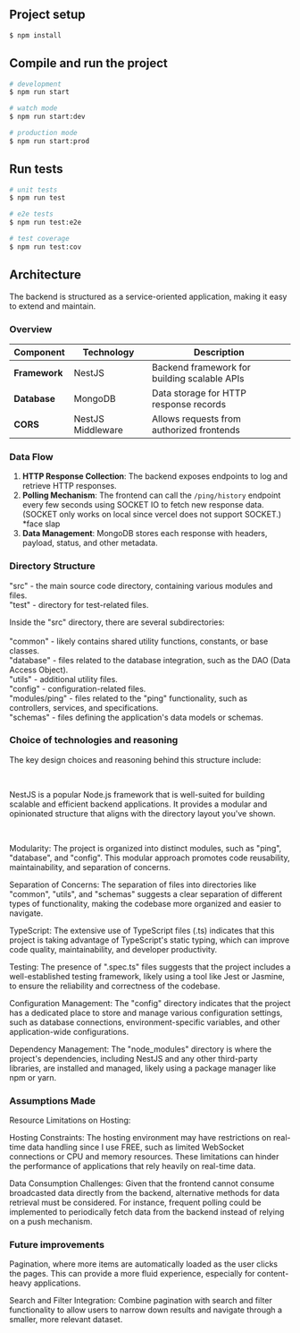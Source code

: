 ## Project setup

```bash
$ npm install
```

## Compile and run the project

```bash
# development
$ npm run start

# watch mode
$ npm run start:dev

# production mode
$ npm run start:prod
```

## Run tests

```bash
# unit tests
$ npm run test

# e2e tests
$ npm run test:e2e

# test coverage
$ npm run test:cov
```

## Architecture

The backend is structured as a service-oriented application, making it easy to extend and maintain.

### Overview

| Component    | Technology         | Description                                        |
|--------------|--------------------|----------------------------------------------------|
| **Framework**| NestJS             | Backend framework for building scalable APIs       |
| **Database** | MongoDB            | Data storage for HTTP response records             |
| **CORS**     | NestJS Middleware  | Allows requests from authorized frontends          |

### Data Flow

1. **HTTP Response Collection**: The backend exposes endpoints to log and retrieve HTTP responses. <br/> 
2. **Polling Mechanism**: The frontend can call the `/ping/history` endpoint every few seconds using SOCKET IO to fetch new response data. (SOCKET only works on local since vercel does not support SOCKET.) *face slap <br/> 
3. **Data Management**: MongoDB stores each response with headers, payload, status, and other metadata. <br/> 

### Directory Structure

<p> 
"src" - the main source code directory, containing various modules and files. <br/> 
"test" - directory for test-related files. <br/> 
</p>

<p> 
Inside the "src" directory, there are several subdirectories:  <br/> <br/>   
"common" - likely contains shared utility functions, constants, or base classes.  <br/>  
"database" - files related to the database integration, such as the DAO (Data Access Object). <br/>  
"utils" - additional utility files.  <br/>  
"config" - configuration-related files.  <br/>  
"modules/ping" - files related to the "ping" functionality, such as controllers, services, and specifications.  <br/>  
"schemas" - files defining the application's data models or schemas. <br/> 
</p>


### Choice of technologies and reasoning

<p> The key design choices and reasoning behind this structure include: </p> <br/> 
<p>  NestJS is a popular Node.js framework that is well-suited for building scalable and efficient backend applications. It provides a modular and opinionated structure that aligns with the directory layout you've shown. </p> <br/> 
<p> Modularity: The project is organized into distinct modules, such as "ping", "database", and "config". This modular approach promotes code reusability, maintainability, and separation of concerns. </p> 
<p> Separation of Concerns: The separation of files into directories like "common", "utils", and "schemas" suggests a clear separation of different types of functionality, making the codebase more organized and easier to navigate. </p> 
<p> TypeScript: The extensive use of TypeScript files (.ts) indicates that this project is taking advantage of TypeScript's static typing, which can improve code quality, maintainability, and developer productivity. </p> 
<p> Testing: The presence of ".spec.ts" files suggests that the project includes a well-established testing framework, likely using a tool like Jest or Jasmine, to ensure the reliability and correctness of the codebase. </p> 
<p> Configuration Management: The "config" directory indicates that the project has a dedicated place to store and manage various configuration settings, such as database connections, environment-specific variables, and other application-wide configurations. </p> 
<p> Dependency Management: The "node_modules" directory is where the project's dependencies, including NestJS and any other third-party libraries, are installed and managed, likely using a package manager like npm or yarn.</p> 

### Assumptions Made

<p> Resource Limitations on Hosting: <p>

<p> Hosting Constraints: The hosting environment may have restrictions on real-time data handling since I use FREE, such as limited WebSocket connections or CPU and memory resources. These limitations can hinder the performance of applications that rely heavily on real-time data. </p> 
<p> Data Consumption Challenges: Given that the frontend cannot consume broadcasted data directly from the backend, alternative methods for data retrieval must be considered. For instance, frequent polling could be implemented to periodically fetch data from the backend instead of relying on a push mechanism.  </p>

### Future improvements

<p> Pagination, where more items are automatically loaded as the user clicks the pages. This can provide a more fluid experience, especially for content-heavy applications. </p> 
<p> Search and Filter Integration: Combine pagination with search and filter functionality to allow users to narrow down results and navigate through a smaller, more relevant dataset.  </p> 

